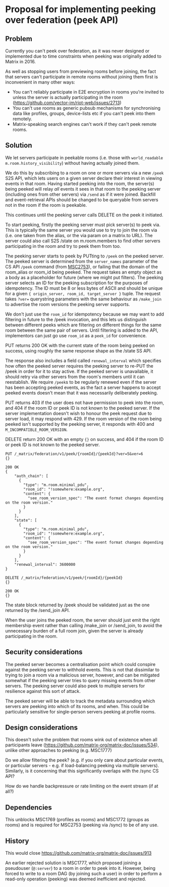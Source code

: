 # Proposal for implementing peeking over federation (peek API)

## Problem

Currently you can't peek over federation, as it was never designed or
implemented due to time constraints when peeking was originally added to Matrix
in 2016.

As well as stopping users from previewing rooms before joining, the fact that
servers can't participate in remote rooms without joining them first is
inconvenient in many other ways:

 * You can't reliably participate in E2E encryption in rooms you're invited to
   unless the server is actually participating in the room
   (https://github.com/vector-im/riot-web/issues/2713)
 * You can't use rooms as generic pubsub mechanisms for synchronising data like
   profiles, groups, device-lists etc if you can't peek into them remotely.
 * Matrix-speaking search engines can't work if they can't peek remote rooms.

## Solution

We let servers participate in peekable rooms (i.e. those with `world_readable`
`m.room.history_visibility`) without having actually joined them.

We do this by subscribing to a room on one or more servers via a new `/peek`
S2S API, which lets users on a given server declare their interest in viewing
events in that room.  Having started peeking into the room, the server(s)
being peeked will relay *all* events it sees in that room to the peeking
server (including ones from other servers) via `/send` as if it were joined.
Backfill and event-retrieval APIs should be changed to be queryable from
servers not in the room if the room is peekable.

This continues until the peeking server calls DELETE on the peek it initiated.

To start peeking, firstly the peeking server must pick server(s) to peek via.
This is typically the same server you would use to try to join the room via
(i.e. one taken from the alias, or the via param on a matrix.to URL). The
server could also call S2S /state on m.room.members to find other servers
participating in the room and try to peek them from too.

The peeking server starts to peek by PUTting to `/peek` on the peeked server.
The peeked server is determined from the `server_names` parameter of the CS API
`/peek` command (from [MSC2753](https://github.com/matrix-org/matrix-doc/pull/2753)),
or failing that the domain of the room_alias or room_id being peeked.
The request takes an empty object as a body as a placeholder for future (where
we might put filters). The peeking server selects an ID for the peeking
subscription for the purposes of idempotency. The ID must be 8 or less bytes
of ASCII and should be unique for a given `{ origin_server, room_id, target_server }`
tuple. The request takes `?ver=` querystring parameters with the same behaviour
as `/make_join` to advertise the room versions the peeking server supports.

We don't just use the `room_id` for idempotency because we may want to add
filtering in future to the /peek invocation, and this lets us distinguish
between different peeks which are filtering on different things for the
same room between the same pair of servers.  Until filtering is added to the API,
implementors can just go use `room_id` as a `peek_id` for convenience.

PUT returns 200 OK with the current state of the room being peeked on success,
using roughly the same response shape as the /state SS API.

The response also includes a field called `renewal_interval` which specifies
how often the peeked server requires the peeking server to re-PUT the /peek in
order for it to stay active.  If the peeked server is unavailable, it should
retry via other servers from the room's members until it can reestablish.
We require `/peek`s to be regularly renewed even if the server has been accepting
peeked events, as the fact a server happens to accept peeked events doesn't
mean that it was necessarily deliberately peeking.

PUT returns 403 if the user does not have permission to peek into the room,
and 404 if the room ID or peek ID is not known to the peeked server.
If the server implementation doesn't wish to honour the peek request due to
server load, it may respond with 429.  If the room version of the room being
peeked isn't supported by the peeking server, it responds with 400 and
`M_INCOMPATIBLE_ROOM_VERSION`.

DELETE return 200 OK with an empty `{}` on success, and 404 if the room ID or peek ID is
not known to the peeked server.

```
PUT /_matrix/federation/v1/peek/{roomId}/{peekId}?ver=5&ver=6
{}

200 OK
{
    "auth_chain": [
      {
        "type": "m.room.minimal_pdu",
        "room_id": "!somewhere:example.org",
        "content": {
          "see_room_version_spec": "The event format changes depending on the room version."
        }
      }
    ],
    "state": [
      {
        "type": "m.room.minimal_pdu",
        "room_id": "!somewhere:example.org",
        "content": {
          "see_room_version_spec": "The event format changes depending on the room version."
        }
      }
    ],
    "renewal_interval": 3600000
}
```

```
DELETE /_matrix/federation/v1/peek/{roomId}/{peekId}
{}

200 OK
{}
```

The state block returned by /peek should be validated just as the one returned
by the /send_join API.

When the user joins the peeked room, the server should just emit the right
membership event rather than calling /make_join or /send_join, to avoid the
unnecessary burden of a full room join, given the server is already participating
in the room.

## Security considerations

The peeked server becomes a centralisation point which could conspire against
the peeking server to withhold events.  This is not that dissimilar to trying
to join a room via a malicious server, however, and can be mitigated somewhat
if the peeking server tries to query missing events from other servers.
The peeking server could also peek to multiple servers for resilience against
this sort of attack.

The peeked server will be able to track the metadata surrounding which servers
are peeking into which of its rooms, and when.  This could be particularly
sensitive for single-person servers peeking at profile rooms.

## Design considerations

This doesn't solve the problem that rooms wink out of existence when all
participants leave (https://github.com/matrix-org/matrix-doc/issues/534),
unlike other approaches to peeking (e.g. MSC1777)

Do we allow filtering the peek? (e.g. if you only care about particular
events, or particular servers - e.g. if load-balancing peeking via multiple
servers). Similarly, is it concerning that this significantly overlaps with
the /sync CS API?

How do we handle backpressure or rate limiting on the event stream (if at
all?)

## Dependencies

This unblocks MSC1769 (profiles as rooms) and MSC1772 (groups as rooms)
and is required for MSC2753 (peeking via /sync) to be of any use.

## History

This would close https://github.com/matrix-org/matrix-doc/issues/913

An earlier rejected solution is MSC1777, which proposed joining a pseudouser
(`@:server`) to a room in order to peek into it.  However, being forced to write
to a room DAG (by joining such a user) in order to perform a read-only operation
(peeking) was deemed inefficient and rejected.
